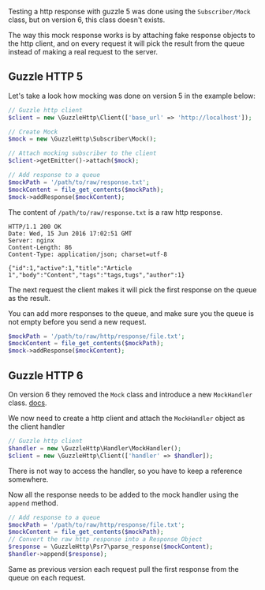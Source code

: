 Testing a http response with guzzle 5 was done using the `Subscriber/Mock` class, but on version 6, this class doesn't exists.

The way this mock response works is by attaching fake response objects to the http client, and on every request it will pick the result from the queue instead of making a real request to the server.

## Guzzle HTTP 5

Let's take a look how mocking was done on version 5 in the example below:

```php
// Guzzle http client
$client = new \GuzzleHttp\Client(['base_url' => 'http://localhost']);

// Create Mock
$mock = new \GuzzleHttp\Subscriber\Mock();

// Attach mocking subscriber to the client
$client->getEmitter()->attach($mock);

// Add response to a queue
$mockPath = '/path/to/raw/response.txt';
$mockContent = file_get_contents($mockPath);
$mock->addResponse($mockContent);
```

The content of `/path/to/raw/response.txt` is a raw http response.

```
HTTP/1.1 200 OK
Date: Wed, 15 Jun 2016 17:02:51 GMT
Server: nginx
Content-Length: 86
Content-Type: application/json; charset=utf-8

{"id":1,"active":1,"title":"Article 1","body":"Content","tags":"tags,tugs","author":1}
```

The next request the client makes it will pick the first response on the queue as the result.

You can add more responses to the queue, and make sure you the queue is not empty before you send a new request.

```php
$mockPath = '/path/to/raw/http/response/file.txt';
$mockContent = file_get_contents($mockPath);
$mock->addResponse($mockContent);
```

## Guzzle HTTP 6

On version 6 they removed the `Mock` class and introduce a new `MockHandler` class. [docs](http://docs.guzzlephp.org/en/stable/testing.html#mock-handler).

We now need to create a http client and attach the `MockHandler` object as the client handler
```php
// Guzzle http client
$handler = new \GuzzleHttp\Handler\MockHandler();
$client = new \GuzzleHttp\Client(['handler' => $handler]);
```
There is not way to access the handler, so you have to keep a reference somewhere.

Now all the response needs to be added to the mock handler using the `append` method.

```php
// Add response to a queue
$mockPath = '/path/to/raw/http/response/file.txt';
$mockContent = file_get_contents($mockPath);
// Convert the raw http response into a Response Object
$response = \GuzzleHttp\Psr7\parse_response($mockContent);
$handler->append($response);
```

Same as previous version each request pull the first response from the queue on each request.
